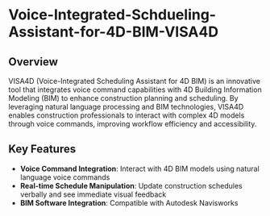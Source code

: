 # Voice-Integrated-Schdueling-Assistant-for-4D-BIM-VISA4D


## Overview

VISA4D (Voice-Integrated Scheduling Assistant for 4D BIM) is an innovative tool that integrates voice command capabilities with 4D Building Information Modeling (BIM) to enhance construction planning and scheduling. By leveraging natural language processing and BIM technologies, VISA4D enables construction professionals to interact with complex 4D models through voice commands, improving workflow efficiency and accessibility.

##  Key Features

- **Voice Command Integration**: Interact with 4D BIM models using natural language voice commands
- **Real-time Schedule Manipulation**: Update construction schedules verbally and see immediate visual feedback
- **BIM Software Integration**: Compatible with Autodesk Navisworks



